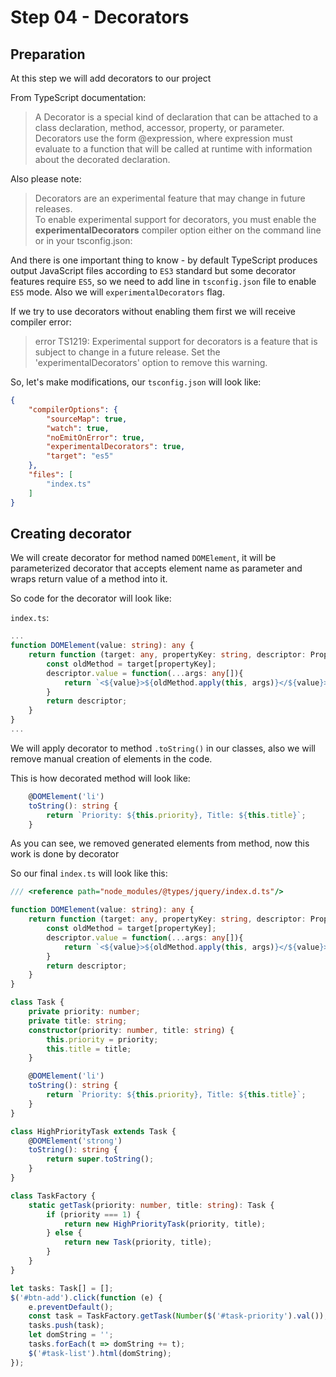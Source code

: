 # Step 04 - Decorators

## Preparation

At this step we will add decorators to our project

From TypeScript documentation:

> A Decorator is a special kind of declaration that can be attached to a class declaration, method, accessor, property, or parameter. Decorators use the form @expression, where expression must evaluate to a function that will be called at runtime with information about the decorated declaration.

Also please note:

> Decorators are an experimental feature that may change in future releases. <br> To enable experimental support for decorators, you must enable the **experimentalDecorators** compiler option either on the command line or in your tsconfig.json:

And there is one important thing to know - by default TypeScript produces output JavaScript files according to `ES3`
standard but some decorator features require `ES5`, so we need to add line in `tsconfig.json` file to enable `ES5` mode. 
Also we will `experimentalDecorators` flag.

If we try to use decorators without enabling them first we will receive compiler error:
> error TS1219: Experimental support for decorators is a feature that is subject to change in a future release. Set the 'experimentalDecorators' option to remove this warning. 

So, let's make modifications, our `tsconfig.json` will look like:

```json
{
    "compilerOptions": {
        "sourceMap": true,
        "watch": true,
        "noEmitOnError": true,
        "experimentalDecorators": true,
        "target": "es5"
    },
    "files": [
        "index.ts"
    ]
}
```

## Creating decorator

We will create decorator for method named `DOMElement`, it will be parameterized decorator that
accepts element name as parameter and wraps return value of a method into it.

So code for the decorator will look like:

`index.ts`:

```typescript
...
function DOMElement(value: string): any {
    return function (target: any, propertyKey: string, descriptor: PropertyDescriptor) {
        const oldMethod = target[propertyKey];
        descriptor.value = function(...args: any[]){
            return `<${value}>${oldMethod.apply(this, args)}</${value}>`;
        }
        return descriptor;
    }
}
...
```

We will apply decorator to method `.toString()` in our classes, also we will remove manual creation
of elements in the code. 

This is how decorated method will look like:

```typescript
    @DOMElement('li')
    toString(): string {
        return `Priority: ${this.priority}, Title: ${this.title}`;
    }
```
As you can see, we removed generated elements from method, now this work is done by decorator

So our final `index.ts` will look like this:

```typescript
/// <reference path="node_modules/@types/jquery/index.d.ts"/>

function DOMElement(value: string): any {
    return function (target: any, propertyKey: string, descriptor: PropertyDescriptor) {
        const oldMethod = target[propertyKey];
        descriptor.value = function(...args: any[]){
            return `<${value}>${oldMethod.apply(this, args)}</${value}>`;
        }
        return descriptor;
    }
}

class Task {
    private priority: number;
    private title: string;
    constructor(priority: number, title: string) {
        this.priority = priority;
        this.title = title;
    }

    @DOMElement('li')
    toString(): string {
        return `Priority: ${this.priority}, Title: ${this.title}`;
    }
}

class HighPriorityTask extends Task {
    @DOMElement('strong')
    toString(): string {
        return super.toString();
    }
}

class TaskFactory {
    static getTask(priority: number, title: string): Task {
        if (priority === 1) {
            return new HighPriorityTask(priority, title);
        } else {
            return new Task(priority, title);
        }
    }
}

let tasks: Task[] = [];
$('#btn-add').click(function (e) {
    e.preventDefault();
    const task = TaskFactory.getTask(Number($('#task-priority').val()), $('#task-title').val());
    tasks.push(task);
    let domString = '';
    tasks.forEach(t => domString += t);
    $('#task-list').html(domString);
});
```
